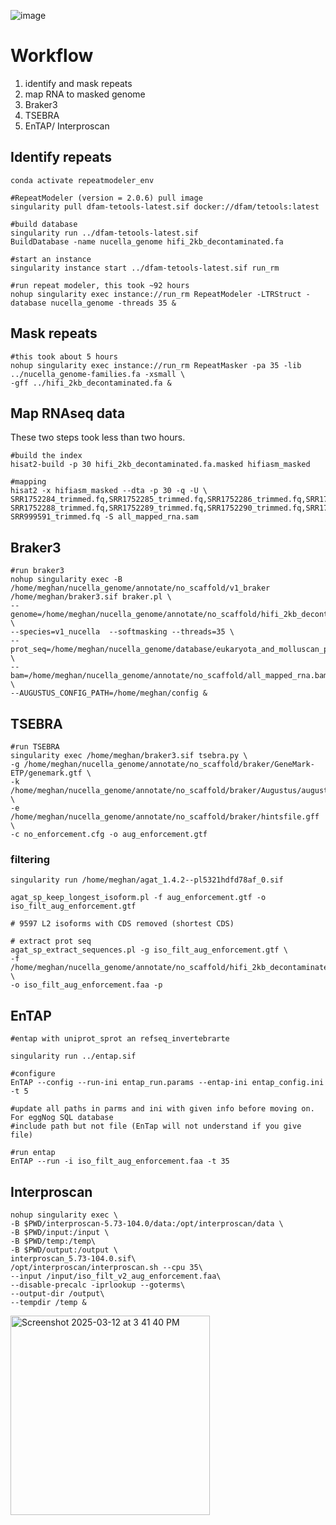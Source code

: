 ![image](https://github.com/user-attachments/assets/15340fb5-dfc1-4994-8fbf-668ffb1d43cc)
# Workflow
1. identify and mask repeats
2. map RNA to masked genome 
3. Braker3
4. TSEBRA
5. EnTAP/ Interproscan


## Identify repeats
```
conda activate repeatmodeler_env

#RepeatModeler (version = 2.0.6) pull image
singularity pull dfam-tetools-latest.sif docker://dfam/tetools:latest

#build database
singularity run ../dfam-tetools-latest.sif
BuildDatabase -name nucella_genome hifi_2kb_decontaminated.fa 

#start an instance 
singularity instance start ../dfam-tetools-latest.sif run_rm

#run repeat modeler, this took ~92 hours 
nohup singularity exec instance://run_rm RepeatModeler -LTRStruct -database nucella_genome -threads 35 &

```

## Mask repeats

```
#this took about 5 hours
nohup singularity exec instance://run_rm RepeatMasker -pa 35 -lib ../nucella_genome-families.fa -xsmall \
-gff ../hifi_2kb_decontaminated.fa &
```

## Map RNAseq data
These two steps took less than two hours. 

```
#build the index 
hisat2-build -p 30 hifi_2kb_decontaminated.fa.masked hifiasm_masked

#mapping 
hisat2 -x hifiasm_masked --dta -p 30 -q -U \
SRR1752284_trimmed.fq,SRR1752285_trimmed.fq,SRR1752286_trimmed.fq,SRR1752287_trimmed.fq,\
SRR1752288_trimmed.fq,SRR1752289_trimmed.fq,SRR1752290_trimmed.fq,SRR1752291_trimmed.fq,\
SRR999591_trimmed.fq -S all_mapped_rna.sam
```

## Braker3

```
#run braker3
nohup singularity exec -B /home/meghan/nucella_genome/annotate/no_scaffold/v1_braker /home/meghan/braker3.sif braker.pl \
--genome=/home/meghan/nucella_genome/annotate/no_scaffold/hifi_2kb_decontaminated.fa.masked \
--species=v1_nucella  --softmasking --threads=35 \
--prot_seq=/home/meghan/nucella_genome/database/eukaryota_and_molluscan_protien.fasta \
--bam=/home/meghan/nucella_genome/annotate/no_scaffold/all_mapped_rna.bam \
--AUGUSTUS_CONFIG_PATH=/home/meghan/config &
```

## TSEBRA
```
#run TSEBRA
singularity exec /home/meghan/braker3.sif tsebra.py \
-g /home/meghan/nucella_genome/annotate/no_scaffold/braker/GeneMark-ETP/genemark.gtf \
-k /home/meghan/nucella_genome/annotate/no_scaffold/braker/Augustus/augustus.hints.gtf \
-e /home/meghan/nucella_genome/annotate/no_scaffold/braker/hintsfile.gff \
-c no_enforcement.cfg -o aug_enforcement.gtf 
```
### filtering
```
singularity run /home/meghan/agat_1.4.2--pl5321hdfd78af_0.sif

agat_sp_keep_longest_isoform.pl -f aug_enforcement.gtf -o iso_filt_aug_enforcement.gtf 

# 9597 L2 isoforms with CDS removed (shortest CDS)

# extract prot seq 
agat_sp_extract_sequences.pl -g iso_filt_aug_enforcement.gtf \
-f /home/meghan/nucella_genome/annotate/no_scaffold/hifi_2kb_decontaminated.fa.masked \
-o iso_filt_aug_enforcement.faa -p
```


## EnTAP
```
#entap with uniprot_sprot an refseq_invertebrarte

singularity run ../entap.sif

#configure
EnTAP --config --run-ini entap_run.params --entap-ini entap_config.ini -t 5

#update all paths in parms and ini with given info before moving on. For eggNog SQL database
#include path but not file (EnTap will not understand if you give file) 

#run entap
EnTAP --run -i iso_filt_aug_enforcement.faa -t 35
```

## Interproscan
```
nohup singularity exec \
-B $PWD/interproscan-5.73-104.0/data:/opt/interproscan/data \
-B $PWD/input:/input \   
-B $PWD/temp:/temp\
-B $PWD/output:/output \
interproscan_5.73-104.0.sif\
/opt/interproscan/interproscan.sh --cpu 35\
--input /input/iso_filt_v2_aug_enforcement.faa\
--disable-precalc -iprlookup --goterms\
--output-dir /output\
--tempdir /temp &
```

<img width="319" alt="Screenshot 2025-03-12 at 3 41 40 PM" src="https://github.com/user-attachments/assets/180161dc-8bf1-43ff-ba51-fef8734f33e0" />

